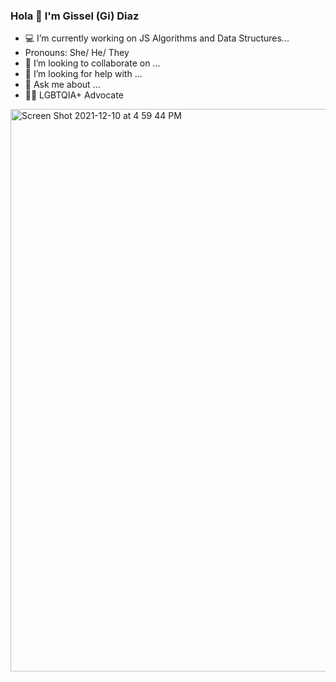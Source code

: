 
### Hola 👋 I'm Gissel (Gi) Diaz

- 💻 I’m currently working on JS Algorithms and Data Structures...
-  Pronouns: She/ He/ They
- 👯 I’m looking to collaborate on ...
- 🤔 I’m looking for help with ...
- 💬 Ask me about ...
- 🏳️‍🌈 LGBTQIA+ Advocate


<img width="900" alt="Screen Shot 2021-12-10 at 4 59 44 PM" src="https://user-images.githubusercontent.com/85481752/148100234-b42d402c-07db-4600-8e86-f234ee73b507.png">
